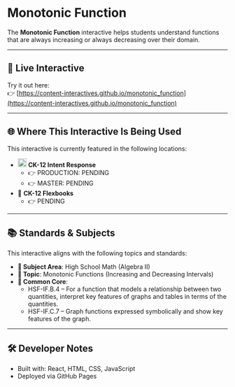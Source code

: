 # Monotonic Function

The **Monotonic Function** interactive helps students understand functions that are always increasing or always decreasing over their domain.

---

## 🔗 Live Interactive

Try it out here:  
👉 [https://content-interactives.github.io/monotonic_function](https://content-interactives.github.io/monotonic_function)

---

## 🌐 Where This Interactive Is Being Used

This interactive is currently featured in the following locations:

- <img width="20" height="20" alt="image" src="https://github.com/user-attachments/assets/5d12571f-8e12-4441-98ab-c0bc94069a96" /> **CK-12 Intent Response**  
  - 👉 PRODUCTION: PENDING  
  - 👉 MASTER: PENDING  
- 📘 **CK-12 Flexbooks**
  - 👉 PENDING

---

## 📚 Standards & Subjects

This interactive aligns with the following topics and standards:

- **📂 Subject Area**: High School Math (Algebra II)  
- **🔢 Topic**: Monotonic Functions (Increasing and Decreasing Intervals)  
- **📏 Common Core**:  
  - HSF-IF.B.4 – For a function that models a relationship between two quantities, interpret key features of graphs and tables in terms of the quantities.  
  - HSF-IF.C.7 – Graph functions expressed symbolically and show key features of the graph.  

---

## 🛠️ Developer Notes

- Built with: React, HTML, CSS, JavaScript  
- Deployed via GitHub Pages
